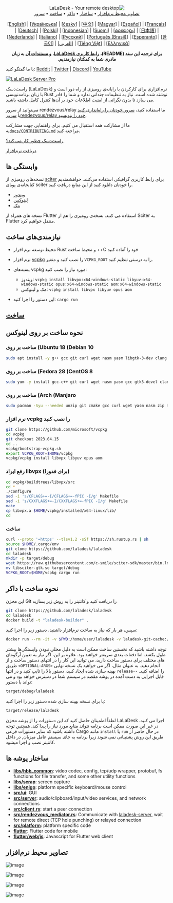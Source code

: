 <p dir="rtl" align="center">
  <img src="../res/logo-header.svg" alt="LaLaDesk - Your remote desktop"><br>
  <a href="#تصاویر-محیط-نرم افزار">تصاویر محیط نرم‌افزار</a> •
  <a href="#ساختار-پوشه-ها">ساختار</a> •
  <a href="#نحوه-ساخت-با-داکر">داکر</a> •
  <a href="#ساخت">ساخت</a> •
  <a href="#سرورهای-عمومی-رایگان">سرور</a>
</p>
<p align="center" dir="auto">[<a href="../README.md">English</a>] | [<a href="README-UA.md">Українська</a>] | [<a href="README-CS.md">česky</a>] | [<a href="README-ZH.md">中文</a>] | [<a href="README-HU.md">Magyar</a>] | [<a href="README-ES.md">Español</a>] | [<a href="README-FR.md">Français</a>] | [<a href="README-DE.md">Deutsch</a>] | [<a href="README-PL.md">Polski</a>] | [<a href="README-ID.md">Indonesian</a>] | [<a href="README-FI.md">Suomi</a>] | [<a href="README-ML.md">മലയാളം</a>] | [<a href="README-JP.md">日本語</a>] | [<a href="README-NL.md">Nederlands</a>] | [<a href="README-IT.md">Italiano</a>] | [<a href="README-RU.md">Русский</a>] | [<a href="README-PTBR.md">Português (Brasil)</a>] | [<a href="README-EO.md">Esperanto</a>] | [<a href="README-KR.md">한국어</a>] | [<a href="README-AR.md">العربي</a>] | [<a href="README-VN.md">Tiếng Việt</a>] | [<a href="README-GR.md">Ελληνικά</a>]</p>
<p dir="rtl" align="center"><b>برای ترجمه این سند (README)، <a href="https://github.com/laladesk/laladesk/tree/master/src/lang" dir="rtl">رابط کاربری LaLaDesk</a>، <a href="https://github.com/laladesk/doc.laladesk.com" dir="rtl">و مستندات آن</a> به زبان مادری شما به کمکتان نیازمندیم. </b></p>

با ما گفتگو کنید:  [Reddit](https://www.reddit.com/r/laladesk) | [Twitter](https://twitter.com/laladesk) | [Discord](https://discord.gg/nDceKgxnkV) | [YouTube](https://www.youtube.com/@laladesk) 


[![LaLaDesk Server Pro](https://img.shields.io/badge/LaLaDesk%20Server%20Pro-%D9%88%DB%8C%DA%98%DA%AF%DB%8C%E2%80%8C%D9%87%D8%A7%DB%8C%20%D9%BE%DB%8C%D8%B4%D8%B1%D9%81%D8%AA%D9%87-blue)](https://laladesk.com/pricing.html)

راست‌دسک (LaLaDesk) نرم‌افزاری برای کارکردن با رایانه‌ی رومیزی از راه دور است و با زبان برنامه‌نویسی Rust نوشته شده است. نیاز به تنظیمات چندانی ندارد و شما را قادر می سازد تا بدون نگرانی از امنیت اطلاعات خود بر آن‌ها کنترل کامل داشته باشید.

می‌توانید از سرور rendezvous/relay ما استفاده کنید، [سرور خودتان را راه‌اندازی کنید](https://laladesk.com/server) یا
[ سرورrendezvous/relay  خود را بنویسید](https://github.com/laladesk/laladesk).

ما از مشارکت همه استقبال می کنیم. برای راهنمایی جهت مشارکت به[`docs/CONTRIBUTING.md`](CONTRIBUTING.md) مراجعه کنید.

[راست‌دسک چطور کار می کند؟](https://github.com/laladesk/laladesk/wiki/How-does-LaLaDesk-work%3F)

[دریافت نرم‌افزار](https://github.com/laladesk/laladesk/releases)

## وابستگی ها

نسخه‌های رومیزی از [sciter](https://sciter.com/) برای رابط کاربری گرافیکی استفاده می‌کنند. خواهشمندیم کتابخانه‌ی پویای sciter را خودتان دانلود کنید از این منابع دریافت کنید.

- [ویندوز](https://raw.githubusercontent.com/c-smile/sciter-sdk/master/bin.win/x64/sciter.dll)
- [لینوکس](https://raw.githubusercontent.com/c-smile/sciter-sdk/master/bin.lnx/x64/libsciter-gtk.so)
- [مک](https://raw.githubusercontent.com/c-smile/sciter-sdk/master/bin.osx/libsciter.dylib)

نسخه های همراه از Flutter استفاده می کنند. نسخه‌ی رومیزی را هم از Sciter به Flutter منتقل خواهیم کرد.

## نیازمندی‌های ساخت

- محیط توسعه نرم افزار Rust و محیط ساخت ++C خود را آماده کنید

- نرم افزار [vcpkg](https://github.com/microsoft/vcpkg) را نصب کنید و متغیر `VCPKG_ROOT` را به درستی تنظیم کنید.
- بسته‌های vcpkg مورد نیاز را نصب کنید:
  - ویندوز: `vcpkg install libvpx:x64-windows-static libyuv:x64-windows-static opus:x64-windows-static aom:x64-windows-static`
  - مک و لینوکس: `vcpkg install libvpx libyuv opus aom`
- این دستور را اجرا کنید: `cargo run`

## [ساخت](https://laladesk.com/docs/en/dev/build/)

## نحوه ساخت بر روی لینوکس

### ساخت بر روی (Ubuntu 18 (Debian 10

```sh
sudo apt install -y g++ gcc git curl wget nasm yasm libgtk-3-dev clang libxcb-randr0-dev libxdo-dev libxfixes-dev libxcb-shape0-dev libxcb-xfixes0-dev libasound2-dev libpulse-dev cmake
```

### ساخت بر روی (Fedora 28 (CentOS 8

```sh
sudo yum -y install gcc-c++ git curl wget nasm yasm gcc gtk3-devel clang libxcb-devel libxdo-devel libXfixes-devel pulseaudio-libs-devel cmake alsa-lib-devel
```

### ساخت بر روی (Arch (Manjaro

```sh
sudo pacman -Syu --needed unzip git cmake gcc curl wget yasm nasm zip make pkg-config clang gtk3 xdotool libxcb libxfixes alsa-lib pipewire
```

### نرم افزار vcpkg را نصب کنید

```sh
git clone https://github.com/microsoft/vcpkg
cd vcpkg
git checkout 2023.04.15
cd ..
vcpkg/bootstrap-vcpkg.sh
export VCPKG_ROOT=$HOME/vcpkg
vcpkg/vcpkg install libvpx libyuv opus aom
```

### رفع ایراد libvpx (برای فدورا)

```sh
cd vcpkg/buildtrees/libvpx/src
cd *
./configure
sed -i 's/CFLAGS+=-I/CFLAGS+=-fPIC -I/g' Makefile
sed -i 's/CXXFLAGS+=-I/CXXFLAGS+=-fPIC -I/g' Makefile
make
cp libvpx.a $HOME/vcpkg/installed/x64-linux/lib/
cd
```

### ساخت

```sh
curl --proto '=https' --tlsv1.2 -sSf https://sh.rustup.rs | sh
source $HOME/.cargo/env
git clone https://github.com/laladesk/laladesk
cd laladesk
mkdir -p target/debug
wget https://raw.githubusercontent.com/c-smile/sciter-sdk/master/bin.lnx/x64/libsciter-gtk.so
mv libsciter-gtk.so target/debug
VCPKG_ROOT=$HOME/vcpkg cargo run
```

## نحوه ساخت با داکر

این مخزن Git را دریافت کنید و کانتینر را به روش زیر بسازید

```sh
git clone https://github.com/laladesk/laladesk
cd laladesk
docker build -t "laladesk-builder" .
```

سپس، هر بار که نیاز به ساخت نرم‌افزار داشتید، دستور زیر را اجرا کنید:

```sh
docker run --rm -it -v $PWD:/home/user/laladesk -v laladesk-git-cache:/home/user/.cargo/git -v laladesk-registry-cache:/home/user/.cargo/registry -e PUID="$(id -u)" -e PGID="$(id -g)" laladesk-builder
```

توجه داشته باشید که نخستین ساخت ممکن است به دلیل محلی نبودن وابستگی‌ها بیشتر طول بکشد. اما دفعات بعدی سریعتر خواهند بود. علاوه بر این، اگر نیاز به تعیین آرگومان های مختلف برای دستور ساخت دارید، می توانید این کار را در انتهای دستور ساخت و از طریق `<OPTIONAL-ARGS>` انجام دهید. به عنوان مثال، اگر می خواهید یک نسخه نهایی بهینه سازی شده ایجاد کنید، دستور بالا را تایپ کنید و در انتها  `release--` را اضافه کنید. فایل اجرایی به دست آمده در پوشه مقصد در سیستم شما در دسترس خواهد بود و می تواند با دستور:

```sh
target/debug/laladesk
```

یا برای نسخه بهینه سازی شده دستور زیر را اجرا کنید:

```sh
target/release/laladesk
```

لطفاً اطمینان حاصل کنید که این دستورات را از پوشه مخزن LaLaDesk اجرا می کنید، در غیر این صورت ممکن است برنامه نتواند منابع مورد نیاز را پیدا کند. همچنین توجه داشته باشید که سایر دستورات فرعی Cargo مانند `install` یا `run` در حال حاضر از طریق این روش پشتیبانی نمی شوند زیرا برنامه به جای سیستم عامل میزبان, در داخل کانتینر نصب و اجرا میشود.

## ساختار پوشه ها 

- **[libs/hbb_common](https://github.com/laladesk/laladesk/tree/master/libs/hbb_common)**: video codec, config, tcp/udp wrapper, protobuf, fs functions for file transfer, and some other utility functions
- **[libs/scrap](https://github.com/laladesk/laladesk/tree/master/libs/scrap)**: screen capture
- **[libs/enigo](https://github.com/laladesk/laladesk/tree/master/libs/enigo)**: platform specific keyboard/mouse control
- **[src/ui](https://github.com/laladesk/laladesk/tree/master/src/ui)**: GUI
- **[src/server](https://github.com/laladesk/laladesk/tree/master/src/server)**: audio/clipboard/input/video services, and network connections
- **[src/client.rs](https://github.com/laladesk/laladesk/tree/master/src/client.rs)**: start a peer connection
- **[src/rendezvous_mediator.rs](https://github.com/laladesk/laladesk/tree/master/src/rendezvous_mediator.rs)**: Communicate with [laladesk-server](https://github.com/laladesk/laladesk-server), wait for remote direct (TCP hole punching) or relayed connection
- **[src/platform](https://github.com/laladesk/laladesk/tree/master/src/platform)**: platform specific code
- **[flutter](https://github.com/laladesk/laladesk/tree/master/flutter)**: Flutter code for mobile
- **[flutter/web/js](https://github.com/laladesk/laladesk/tree/master/flutter/web/js)**: Javascript for Flutter web client

## تصاویر محیط نرم‌افزار

![image](https://user-images.githubusercontent.com/71636191/113112362-ae4deb80-923b-11eb-957d-ff88daad4f06.png)

![image](https://user-images.githubusercontent.com/71636191/113112619-f705a480-923b-11eb-911d-97e984ef52b6.png)

![image](https://user-images.githubusercontent.com/71636191/113112857-3fbd5d80-923c-11eb-9836-768325faf906.png)

![image](https://user-images.githubusercontent.com/71636191/135385039-38fdbd72-379a-422d-b97f-33df71fb1cec.png)
